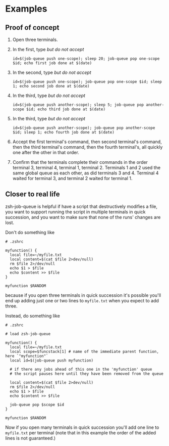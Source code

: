 # Examples

## Proof of concept

1. Open three terminals.

1. In the first, type _but do not accept_

   ```shell
   id=$(job-queue push one-scope); sleep 20; job-queue pop one-scope $id; echo first job done at $(date)
   ```

1. In the second, type _but do not accept_

   ```shell
   id=$(job-queue push one-scope); job-queue pop one-scope $id; sleep 1; echo second job done at $(date)
   ```

1. In the third, type _but do not accept_

   ```shell
   id=$(job-queue push another-scope); sleep 5; job-queue pop another-scope $id; echo third job done at $(date)
   ```

1. In the third, type _but do not accept_

   ```shell
   id=$(job-queue push another-scope); job-queue pop another-scope $id; sleep 1; echo fourth job done at $(date)
   ```

1. Accept the first terminal's command, then second terminal's command, then the third terminal's command, then the fourth terminal's, all quickly one after the other in that order.

1. Confirm that the terminals complete their commands in the order terminal 3, terminal 4, terminal 1, terminal 2. Terminals 1 and 2 used the same global queue as each other, as did terminals 3 and 4. Terminal 4 waited for terminal 3, and terminal 2 waited for terminal 1.

## Closer to real life

zsh-job-queue is helpful if have a script that destructively modifies a file, you want to support running the script in multiple terminals in quick succession, and you want to make sure that none of the runs' changes are lost.

Don't do something like

```shell
# .zshrc

myfunction() {
  local file=~/myfile.txt
  local content=$(cat $file 2>dev/null)
  rm $file 2>/dev/null
  echo $1 > $file
  echo $content >> $file
}

myfunction $RANDOM
```

because if you open three terminals in quick succession it's possible you'll end up adding just one or two lines to `myfile.txt` when you expect to add three.

Instead, do something like

```shell
# .zshrc

# load zsh-job-queue

myfunction() {
  local file=~/myfile.txt
  local scope=$funcstack[1] # name of the immediate parent function, here `"myfunction"`
  local id=$(job-queue push myfunction)

  # if there any jobs ahead of this one in the 'myfunction' queue
  # the script pauses here until they have been removed from the queue

  local content=$(cat $file 2>dev/null)
  rm $file 2>/dev/null
  echo $1 > $file
  echo $content >> $file

  job-queue pop $scope $id
}

myfunction $RANDOM
```

Now if you open many terminals in quick succession you'll add one line to `myfile.txt` per terminal (note that in this example the order of the added lines is not guaranteed.)
